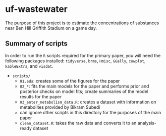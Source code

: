 # uf-wastewater

The purpose of this project is to estimate the concentrations of substances near Ben Hill Griffith Stadium on a game day.

## Summary of scripts

In order to run the `R` scripts required for the primary paper, you will need the following packages installed: `tidyverse`, `brms`, `Hmisc`, `GGally`, `cowplot`, `kableExtra`, and `visdat`.

* `scripts/`
    * `01.eda`: creates some of the figures for the paper
    * `02_*`: fits the main models for the paper and performs prior and posterior checks on model fits; create summaries of the model results for the paper
    * `03_enter_metabolism_data.R`: creates a dataset with information on metabolites provided by Bikram Subedi
    * can ignore other scripts in this directory for the purposes of the main paper
    * `clean_dataset.R`: takes the raw data and converts it to an analysis-ready dataset
